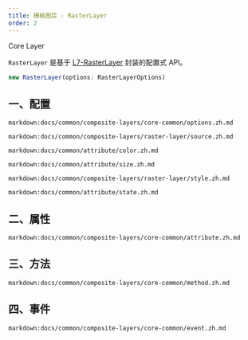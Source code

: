 ```yaml
---
title: 栅格图层 - RasterLayer
order: 2
---
```


<tag color="blue" text="Core Layer">Core Layer</tag>

`RasterLayer` 是基于 [L7-RasterLayer](https://l7.antv.vision/zh/docs/api/raster/raster_layer) 封装的配置式 API。

```ts
new RasterLayer(options: RasterLayerOptions)
```

## 一、配置

`markdown:docs/common/composite-layers/core-common/options.zh.md`

`markdown:docs/common/composite-layers/raster-layer/source.zh.md`

`markdown:docs/common/attribute/color.zh.md`

`markdown:docs/common/attribute/size.zh.md`

`markdown:docs/common/composite-layers/raster-layer/style.zh.md`

`markdown:docs/common/attribute/state.zh.md`

## 二、属性

`markdown:docs/common/composite-layers/core-common/attribute.zh.md`

## 三、方法

`markdown:docs/common/composite-layers/core-common/method.zh.md`

## 四、事件

`markdown:docs/common/composite-layers/core-common/event.zh.md`
